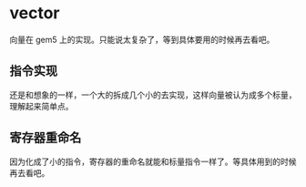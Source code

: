 # vector

向量在 gem5 上的实现。只能说太复杂了，等到具体要用的时候再去看吧。

## 指令实现

还是和想象的一样，一个大的拆成几个小的去实现，这样向量被认为成多个标量，理解起来简单点。

## 寄存器重命名

因为化成了小的指令，寄存器的重命名就能和标量指令一样了。等具体用到的时候再去看吧。